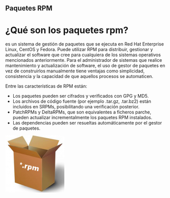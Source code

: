 ## Paquetes RPM
# ¿Qué son los paquetes rpm?
es un sistema de gestión de paquetes que se ejecuta en Red Hat Enterprise Linux, CentOS y Fedora. Puede utilizar RPM para distribuir, gestionar y actualizar el software que cree para cualquiera de los sistemas operativos mencionados anteriormente.
Para el administrador de sistemas que realice mantenimiento y actualización de software, el uso de gestor de paquetes en vez de construirlos manualmente tiene ventajas como simplicidad, consistencia y la capacidad de que aquellos procesos se automaticen.

Entre las características de RPM están:

- Los paquetes pueden ser cifrados y verificados con GPG y MD5.
- Los archivos de código fuente (por ejemplo .tar.gz, .tar.bz2) están incluidos en SRPMs, posibilitando una verificación posterior.
- PatchRPMs y DeltaRPMs, que son equivalentes a ficheros parche, pueden actualizar incrementalmente los paquetes RPM instalados.
- Las dependencias pueden ser resueltas automáticamente por el gestor de paquetes.

![image](rpm.png)
